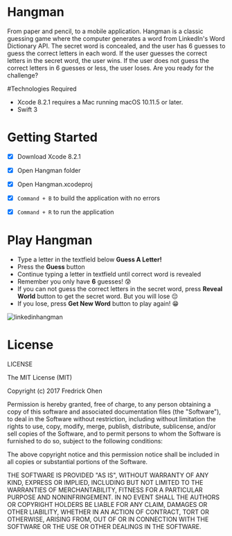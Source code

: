 # Hangman
From paper and pencil, to a mobile application. Hangman is a classic guessing game where the computer generates a word from LinkedIn's Word Dictionary API. The secret word is concealed, and the user has 6 guesses to guess the correct letters in each word. If the user guesses the correct letters in the secret word, the user wins. If the user does not guess the correct letters in 6 guesses or less, the user loses. Are you ready for the challenge?

#Technologies Required
* Xcode 8.2.1 requires a Mac running macOS 10.11.5 or later.
* Swift 3

# Getting Started
- [x] Download Xcode 8.2.1
- [x] Open Hangman folder
- [x] Open Hangman.xcodeproj
- [x] `Command + B` to build the application with no errors
- [x] `Command + R` to run the application


# Play Hangman
* Type a letter in the textfield below **Guess A Letter!**
* Press the **Guess** button
* Continue typing a letter in textfield until correct word is revealed
* Remember you only have **6** guesses! :cold_sweat:
* If you can not guess the correct letters in the secret word, press **Reveal World** button to get the secret word. But you will lose :pensive:
* If you lose, press **Get New Word** button to play again! :grin:

![linkedinhangman](https://cloud.githubusercontent.com/assets/20007144/23150498/7509e44e-f7b9-11e6-9ebd-1c2fb484ce2d.gif)









# License
LICENSE

The MIT License (MIT)

Copyright (c) 2017 Fredrick Ohen

Permission is hereby granted, free of charge, to any person obtaining a copy of this software and associated documentation files (the "Software"), to deal in the Software without restriction, including without limitation the rights to use, copy, modify, merge, publish, distribute, sublicense, and/or sell copies of the Software, and to permit persons to whom the Software is furnished to do so, subject to the following conditions:

The above copyright notice and this permission notice shall be included in all copies or substantial portions of the Software.

THE SOFTWARE IS PROVIDED "AS IS", WITHOUT WARRANTY OF ANY KIND, EXPRESS OR IMPLIED, INCLUDING BUT NOT LIMITED TO THE WARRANTIES OF MERCHANTABILITY, FITNESS FOR A PARTICULAR PURPOSE AND NONINFRINGEMENT. IN NO EVENT SHALL THE AUTHORS OR COPYRIGHT HOLDERS BE LIABLE FOR ANY CLAIM, DAMAGES OR OTHER LIABILITY, WHETHER IN AN ACTION OF CONTRACT, TORT OR OTHERWISE, ARISING FROM, OUT OF OR IN CONNECTION WITH THE SOFTWARE OR THE USE OR OTHER DEALINGS IN THE SOFTWARE.

